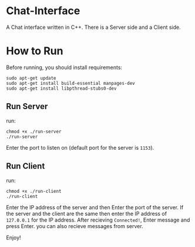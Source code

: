 # Chat-Interface
A Chat interface written in C++. There is a Server side and a Client side.

# How to Run
Before running, you should install requirements:

```
sudo apt-get update
sudo apt-get install build-essential manpages-dev
sudo apt-get install libpthread-stubs0-dev
```

## Run Server
run:
```
chmod +x ./run-server
./run-server
```
Enter the port to listen on (default port for the server is `1153`).

## Run Client
run:
```
chmod +x ./run-client
./run-client
```
Enter the IP address of the server and then Enter the port of the server.
If the server and the client are the same then enter the IP address of `127.0.0.1` for the IP address.
After recieving `Connected!`, Enter message and press Enter. you can also recieve messages from server.

Enjoy!
